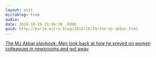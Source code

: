 ```yaml
---
layout: post
microblog: true
audio: 
date: 2018-10-28 21:56:38 -0800
guid: http://kerim.micro.blog/2018/10/29/the-mj-akbar.html
---
```

[The MJ Akbar playbook: Men look back at how he preyed on women colleagues in newsrooms and got away](https://scroll.in/article/898873/the-mj-akbar-playbook-male-colleagues-look-back-at-how-he-preyed-on-women-in-newsrooms-and-got-away)
